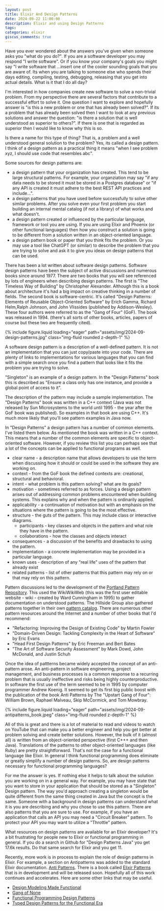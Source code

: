 ```yaml
---
layout: post
title: Elixir And Design Patterns
date: 2024-09-22 11:00:00
description: Elixir and using Design Patterns
tags:
categories: elixir
giscus_comments: true
---
```


Have you ever wondered about the answers you've given when someone asks you "what do you do?". If you are a software developer you may respond "I write software". Or if you know your company's goals you might say "I write software that ...insert one of the cooler sounding goals that you are aware of. Its when you are talking to someone else who spends their days editing, compiling, testing, debugging, releasing that you get into actual details. What is it that I do all day?

I'm interested in how companies create new software to solve a non-trivial problem. From my perspective there are several factors that contribute to a successful effort to solve it. One question I want to explore and hopefully answer is "is this a new problem or one that has already been solved?". If its a problem that has already been solved then I want to look at any previous solutions and answer the question: "is there a solution that is well understood as superior to others?". If there is one that is regarded as superior then I would like to know why this is so.

Is there a name for this type of thing? That is, a problem and a well understood general solution to the problem? Yes, its called a design pattern. I think of a design pattern as a practical thing it means "when I see problem xyz, I should use code that resembles abc".

Some sources for design patterns are:

- a design pattern that your organization has created. This tend to be large structural patterns. For example, your organziation may say "if any data needs to be stored it must be stored in a Postgres database" or "if any API is created it must adhere to the best REST API practices and include...".
- a design patterns that you have used before successfully to solve other similar problems. After you solve even your first problem you start building an internal mental catalog (if not a library) of what works and what doesn't.
- a design pattern created or influenced by the particular language, framework or tool you are using. If you are using Elixir and Phoenix (or other functional languages) then how you construct a solution is going to be different from a solution written in an object-oriented language.
- a design pattern book or paper that you think fits the problem. Or you may use a tool like ChatGPT (or similar) to describe the problem that you are trying to solve and ask it to give you ideas on design patterns that can be used.

There has been a lot written about software design patterns. Software design patterns have been the subject of active discussions and numerous books since around 1977. There are two books that you will see referenced by lots of engineers when describing design patterns. The first is "The Timeless Way of Building" by Christopher Alexander. Although this is a book about architecture it's had a big impact on creative thinking in a number of fields. The second book is software-centric. It's called "Design Patterns: Elements of Reusable Object-Oriented Software" by Erich Gamma, Richard Helm,Ralph Johnson, and John Vlissides (published by Addison-Wesley). These four authors were referred to as the "Gang of Four" (GoF). The book was released in 1994. (there's all sorts of other books, articles, papers of course but these two are frequently cited).

{% include figure.liquid loading="eager"
path="assets/img/2024-09-design-patterns.jpg"
class="img-fluid rounded z-depth-1" %}

A software design pattern is a description of a well-defined pattern. It is not an implementation that you can just copy/paste into your code. There are plenty of links to implementations for various languages that you can find with a simple search once you find a pattern that looks like it fits the problem you are trying to solve.

"Singleton" is an example of a design pattern. In the "Design Patterns" book this is described as "Ensure a class only has one instance, and provide a global point of access to it".

The description of the pattern may include a sample implementation. The "Design Patterns" book was written in a C++ context (Java was not released by Sun Microsystems to the world until 1995 - the year after the GoF book was published). So examples in that book are using C++. It's much more likely that you'll see pattern examples in Java now.

In "Design Patterns" a design pattern has a number of common elements. I've listed them below. As mentioned the book was written in a C++ context. This means that a number of the common elements are specific to object-oriented software. However, if you review this list you can perhaps see that a lot of the concepts can be applied to functional programs as well.

- clear name - a description name that allows developers to use the term when discussing how it should or could be used in the software they are working on.
- context - from the GoF book the defined contexts are: creational, structural and behavioral.
- intent - what problem is this pattern solving? what are its goals?
- motivation - sometimes referred to as forces. Using a design pattern arises out of addressing common problems encountered when building systems. This explains why and when the pattern is ordinarily applied.
- applicability - a continuation of motivation but with an emphasis on the situations where the pattern is going to be the most effective.
- structure - the guts of the pattern. This may include class or interactive diagrams.
  - participants - key classes and objects in the pattern and what role they have in the pattern.
  - collaborations - how the classes and objects interact
- consequences - a discussion of the benefits and drawbacks to using the pattern.
- implementation - a concrete implementation may be provided in a particular language.
- known uses - description of any "real life" uses of the pattern that already exist
- related patterns - list of other patterns that this pattern may rely on or that may rely on this pattern.

Pattern discussions led to the development of the [Portland Pattern Repository](https://c2.com/ppr/titles.html). This used the WikiWikiWeb (this was the first user editable website - wiki - created by Ward Cunningham in 1995) to gather documentation on understood patterns. The Hillside Group also gathered patterns
together in their own [pattern catalog](https://hillside.net/patterns/patterns-catalog). There are numerous other pattern resources around the Internet and a number of other books that I'd recommend:

- "Refactoring: Improving the Design of Existing Code" by Martin Fowler
- "Domain-Driven Design: Tackling Complexity in the Heart of Software" by Eric Evans
- "Head First Design Patterns" by Eric Freeman and Bert Bates
- "The Art of Software Security Assessment" by Mark Dowd, John McDonald, and Justin Schuh

Once the idea of pattterns became widely accepted the concept of an anti-pattern arose. An anti-pattern in software engineering, project management, and business processes is a common response to a recurring problem that is usually ineffective and risks being highly counterproductive. In software the first use of the term seemed to be in 1995 by computer programmer Andrew Koenig. It seemed to get its first big public boost with the publication of the book Anti Patterns by The "Upstart Gang of Four": William Brown, Raphael Malveau, Skip McCormick, and Tom Mowbray.

{% include figure.liquid loading="eager"
path="assets/img/2024-09-antipatterns_book.jpeg"
class="img-fluid rounded z-depth-1" %}

All of this is great and there is a lot of material to read and videos to watch on YouTube that can make you a better engineer and help you get better at problem solving and create better solutions. However, the bulk of it (almost all) is written from an object-oriented perspective (first C+++ and then Java). Translations of the patterns to other object-oriented languages (like Ruby) are pretty straightforward. That's not the case for a functional language like Elixir. In general I think functional programming does eliminate or greatly simplify a number of design patterns. So, are design patterns necessary for functional programming languages?

For me the answer is yes. If nothing else it helps to talk about the solution you are working on in a general way. For example, you may have state that you want to store in your application that should be stored as a "Singleton" Design pattern. The way you'd approach creating a singleton would be quite different from the same thing created in Java but the concept is the same. Someone with a background in design patterns can understand what it is you are describing and why you chose to use this pattern. There are also patterns that you are sure to use. For example, if you have an application that calls an API you may need a "Circuit Breaker" pattern. To protect your API you may want to utilize a "Throttle" pattern.

What resources on design patterns are available for an Elixir developer? It's a bit frustrating for people new to Elixir or functional programming in general. If you do a search in Github for "Design Patterns Java" you get 17.6k results. Do that same search for Elixir and you get 11.

Recently, more work is in process to explain the role of design patterns in Elixir. For example, a section on Antipatterns was added to the standard Elixir documentation. [Anti Patterns](https://hexdocs.pm/elixir/main/code-anti-patterns.html). There is a book called [Elixir Patterns](https://elixirpatterns.dev/) that is in development and will be released soon. Hopefully all of this work continues and accelerates. Here are some other links that may be useful.

- [Design Modeling Made Functional](https://pragprog.com/titles/swdddf/domain-modeling-made-functional/)
- [Gang of None](https://www.youtube.com/watch?v=agkXUp0hCW8)
- [Functional Programming Design Patterns](https://fsharpforfunandprofit.com/fppatterns/)
- [Typed Design Patterns for the Functional Era](https://arxiv.org/pdf/2307.07069)
